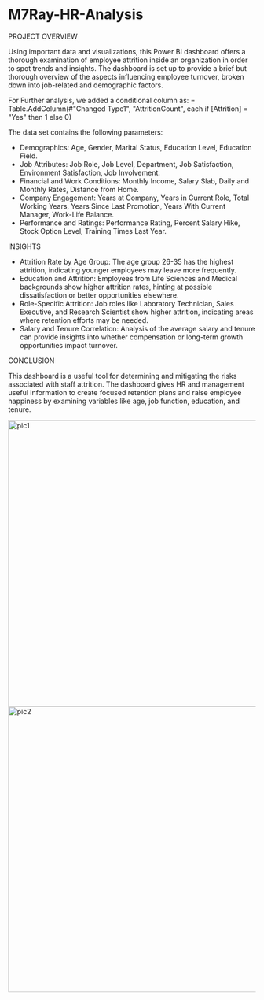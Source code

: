 # M7Ray-HR-Analysis

PROJECT OVERVIEW

Using important data and visualizations, this Power BI dashboard offers a thorough examination of employee attrition inside an organization in order to spot trends and insights. The dashboard is set up to provide a brief but thorough overview of the aspects influencing employee turnover, broken down into job-related and demographic factors.

For Further analysis, we added a conditional column as:
= Table.AddColumn(#"Changed Type1", "AttritionCount", each if [Attrition] = "Yes" then 1 else 0)

The data set contains the following parameters:
- Demographics: Age, Gender, Marital Status, Education Level, Education Field.
- Job Attributes: Job Role, Job Level, Department, Job Satisfaction, Environment Satisfaction, Job Involvement.
- Financial and Work Conditions: Monthly Income, Salary Slab, Daily and Monthly Rates, Distance from Home.
- Company Engagement: Years at Company, Years in Current Role, Total Working Years, Years Since Last Promotion, Years With Current Manager, Work-Life Balance.
- Performance and Ratings: Performance Rating, Percent Salary Hike, Stock Option Level, Training Times Last Year.

INSIGHTS

- Attrition Rate by Age Group: The age group 26-35 has the highest attrition, indicating younger employees may leave more frequently.
- Education and Attrition: Employees from Life Sciences and Medical backgrounds show higher attrition rates, hinting at possible dissatisfaction or better opportunities elsewhere.
- Role-Specific Attrition: Job roles like Laboratory Technician, Sales Executive, and Research Scientist show higher attrition, indicating areas where retention efforts may be needed.
- Salary and Tenure Correlation: Analysis of the average salary and tenure can provide insights into whether compensation or long-term growth opportunities impact turnover.

CONCLUSION

This dashboard is a useful tool for determining and mitigating the risks associated with staff attrition. The dashboard gives HR and management useful information to create focused retention plans and raise employee happiness by examining variables like age, job function, education, and tenure.


<img width="581" alt="pic1" src="https://github.com/user-attachments/assets/1adb07f1-fa3c-444a-9e9f-8a137aafa3c1">

<img width="581" alt="pic2" src="https://github.com/user-attachments/assets/e5cd5dad-ea46-4203-9965-74081a45eb0a">


#



#

